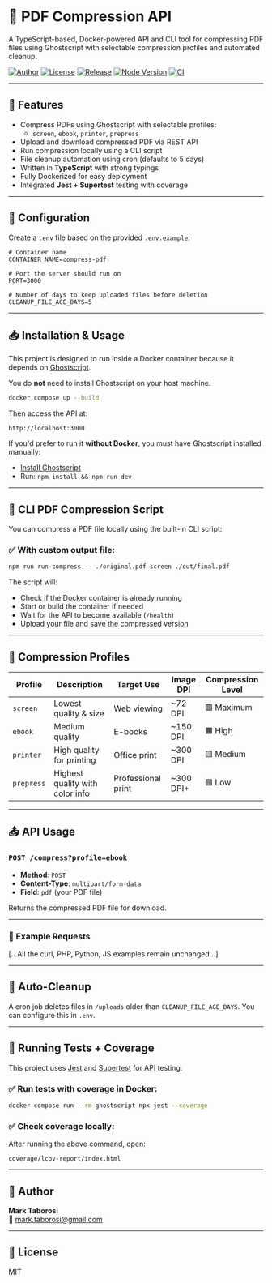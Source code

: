 # 📄 PDF Compression API

A TypeScript-based, Docker-powered API and CLI tool for compressing PDF files using Ghostscript with selectable compression profiles and automated cleanup.

[![Author](https://img.shields.io/badge/author-@marktaborosi-blue.svg)](https://github.com/marktaborosi)
[![License](https://img.shields.io/github/license/marktaborosi/pdf-compression-api?color=brightgreen)](https://github.com/marktaborosi/pdf-compression-api/blob/main/LICENSE)
[![Release](https://img.shields.io/github/v/release/marktaborosi/pdf-compression-api?style=flat-square)](https://github.com/marktaborosi/pdf-compression-api/releases)
[![Node Version](https://img.shields.io/badge/node-%3E=18.0.0-green.svg)](https://nodejs.org)
[![CI](https://github.com/marktaborosi/pdf-compression-api/actions/workflows/test.yml/badge.svg)](https://github.com/marktaborosi/pdf-compression-api/actions)

---

## 🚀 Features

- Compress PDFs using Ghostscript with selectable profiles:
  - `screen`, `ebook`, `printer`, `prepress`
- Upload and download compressed PDF via REST API
- Run compression locally using a CLI script
- File cleanup automation using cron (defaults to 5 days)
- Written in **TypeScript** with strong typings
- Fully Dockerized for easy deployment
- Integrated **Jest + Supertest** testing with coverage

---

## 🔧 Configuration

Create a `.env` file based on the provided `.env.example`:

```env
# Container name
CONTAINER_NAME=compress-pdf

# Port the server should run on
PORT=3000

# Number of days to keep uploaded files before deletion
CLEANUP_FILE_AGE_DAYS=5
```

---

## 📥 Installation & Usage

This project is designed to run inside a Docker container because it depends on [Ghostscript](https://ghostscript.com/).

You do **not** need to install Ghostscript on your host machine.

```bash
docker compose up --build
```

Then access the API at:

```
http://localhost:3000
```

If you'd prefer to run it **without Docker**, you must have Ghostscript installed manually:
- [Install Ghostscript](https://ghostscript.com/download.html)
- Run: `npm install && npm run dev`

---

## 🚀 CLI PDF Compression Script

You can compress a PDF file locally using the built-in CLI script:

### ✅ With custom output file:

```bash
npm run run-compress -- ./original.pdf screen ./out/final.pdf
```

The script will:
- Check if the Docker container is already running
- Start or build the container if needed
- Wait for the API to become available (`/health`)
- Upload your file and save the compressed version

---

## 🧾 Compression Profiles

| Profile     | Description                     | Target Use         | Image DPI | Compression Level |
|-------------|----------------------------------|---------------------|-----------|--------------------|
| `screen`    | Lowest quality & size            | Web viewing         | ~72 DPI   | 🟥 Maximum          |
| `ebook`     | Medium quality                   | E-books             | ~150 DPI  | 🟧 High             |
| `printer`   | High quality for printing        | Office print        | ~300 DPI  | 🟨 Medium           |
| `prepress`  | Highest quality with color info  | Professional print  | ~300 DPI+ | 🟩 Low              |

---

## 📤 API Usage

### `POST /compress?profile=ebook`

- **Method**: `POST`
- **Content-Type**: `multipart/form-data`
- **Field**: `pdf` (your PDF file)

Returns the compressed PDF file for download.

---

### 🔗 Example Requests

[...All the curl, PHP, Python, JS examples remain unchanged...]

---

## 🧼 Auto-Cleanup

A cron job deletes files in `/uploads` older than `CLEANUP_FILE_AGE_DAYS`. You can configure this in `.env`.

---

## 🧪 Running Tests + Coverage

This project uses [Jest](https://jestjs.io) and [Supertest](https://github.com/ladjs/supertest) for API testing.

### ✅ Run tests with coverage in Docker:

```bash
docker compose run --rm ghostscript npx jest --coverage
```

### ✅ Check coverage locally:

After running the above command, open:

```
coverage/lcov-report/index.html
```

---

## 👤 Author

**Mark Taborosi**  
📧 mark.taborosi@gmail.com

---

## 📜 License

MIT